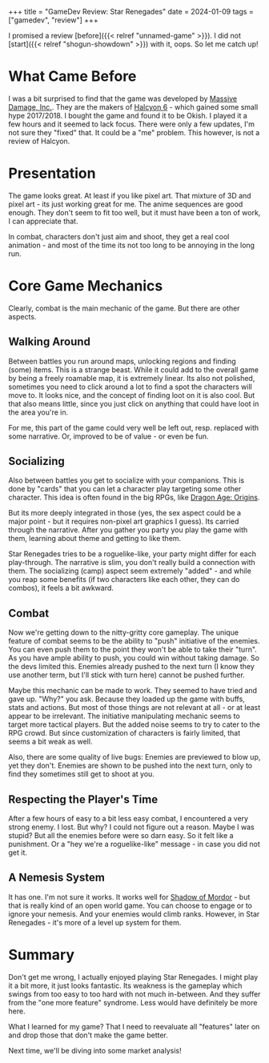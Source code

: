 +++
title = "GameDev Review: Star Renegades"
date = 2024-01-09
tags = ["gamedev", "review"]
+++

I promised a review [before]({{< relref "unnamed-game" >}}). I did not [start]({{< relref "shogun-showdown" >}}) with it, oops. So let me catch up!

# What Came Before
I was a bit surprised to find that the game was developed by [Massive Damage, Inc.](https://store.steampowered.com/developer/massivedamage?snr=1_5_9__2000). They are the makers of [Halcyon 6](https://store.steampowered.com/app/651660/Halcyon_6_Starbase_Commander_LIGHTSPEED_EDITION/) - which gained some small hype 2017/2018. I bought the game and found it to be Okish. I played it a few hours and it seemed to lack focus. There were only a few updates, I'm not sure they "fixed" that. It could be a "me" problem. This however, is not a review of Halcyon.

# Presentation
The game looks great. At least if you like pixel art. That mixture of 3D and pixel art - its just working great for me. The anime sequences are good enough. They don't seem to fit too well, but it must have been a ton of work, I can appreciate that.

In combat, characters don't just aim and shoot, they get a real cool animation - and most of the time its not too long to be annoying in the long run.

# Core Game Mechanics
Clearly, combat is the main mechanic of the game. But there are other aspects.

## Walking Around
Between battles you run around maps, unlocking regions and finding (some) items. This is a strange beast. While it could add to the overall game by being a freely roamable map, it is extremely linear. Its also not polished, sometimes you need to click around a lot to find a spot the characters will move to. It looks nice, and the concept of finding loot on it is also cool. But that also means little, since you just click on anything that could have loot in the area you're in.

For me, this part of the game could very well be left out, resp. replaced with some narrative. Or, improved to be of value - or even be fun.

## Socializing
Also between battles you get to socialize with your companions. This is done by "cards" that you can let a character play targeting some other character. This idea is often found in the big RPGs, like [Dragon Age: Origins](https://en.wikipedia.org/wiki/Dragon_Age%3A_Origins). 

But its more deeply integrated in those (yes, the sex aspect could be a major point - but it requires non-pixel art graphics I guess). Its carried through the narrative. After you gather you party you play the game with them, learning about theme and getting to like them. 

Star Renegades tries to be a roguelike-like, your party might differ for each play-through. The narrative is slim, you don't really build a connection with them. The socializing (camp) aspect seem extremely "added" - and while you reap some benefits (if two characters like each other, they can do combos), it feels a bit awkward.

## Combat
Now we're getting down to the nitty-gritty core gameplay. The unique feature of combat seems to be the ability to "push" initiative of the enemies. You can even push them to the point they won't be able to take their "turn". As you have ample ability to push, you could win without taking damage. So the devs limited this. Enemies already pushed to the next turn (I know they use another term, but I'll stick with turn here) cannot be pushed further.

Maybe this mechanic can be made to work. They seemed to have tried and gave up. "Why?" you ask. Because they loaded up the game with buffs, stats and actions. But most of those things are not relevant at all - or at least appear to be irrelevant. The initiative manipulating mechanic seems to target more tactical players. But the added noise seems to try to cater to the RPG crowd. But since customization of characters is fairly limited, that seems a bit weak as well.

Also, there are some quality of live bugs: Enemies are previewed to blow up, yet they don't. Enemies are shown to be pushed into the next turn, only to find they sometimes still get to shoot at you.

## Respecting the Player's Time
After a few hours of easy to a bit less easy combat, I encountered a very strong enemy. I lost. But why? I could not figure out a reason. Maybe I was stupid? But all the enemies before were so darn easy. So it felt like a punishment. Or a "hey we're a roguelike-like" message - in case you did not get it.

## A Nemesis System
It has one. I'm not sure it works. It works well for [Shadow of Mordor](https://store.steampowered.com/app/241930/Middleearth_Shadow_of_Mordor/) - but that is really kind of an open world game. You can choose to engage or to ignore your nemesis. And your enemies would climb ranks. However, in Star Renegades - it's more of a level up system for them. 

# Summary
Don't get me wrong, I actually enjoyed playing Star Renegades. I might play it a bit more, it just looks fantastic. Its weakness is the gameplay which swings from too easy to too hard with not much in-between. And they suffer from the "one more feature" syndrome. Less would have definitely be more here.

What I learned for my game? That I need to reevaluate all "features" later on and drop those that don't make the game better.

Next time, we'll be diving into some market analysis!

